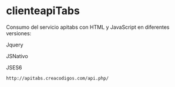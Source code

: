 # clienteapiTabs

Consumo del servicio apitabs con HTML y JavaScript en diferentes versiones:

Jquery

JSNativo

JSES6

`http://apitabs.creacodigos.com/api.php/`
